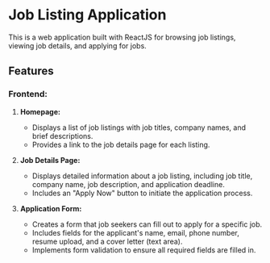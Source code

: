 # Job Listing Application

This is a web application built with ReactJS for browsing job listings, viewing job details, and applying for jobs.

## Features

### Frontend:

1. **Homepage:**
   - Displays a list of job listings with job titles, company names, and brief descriptions.
   - Provides a link to the job details page for each listing.

2. **Job Details Page:**
   - Displays detailed information about a job listing, including job title, company name, job description, and application deadline.
   - Includes an "Apply Now" button to initiate the application process.

3. **Application Form:**
   - Creates a form that job seekers can fill out to apply for a specific job.
   - Includes fields for the applicant's name, email, phone number, resume upload, and a cover letter (text area).
   - Implements form validation to ensure all required fields are filled in.

